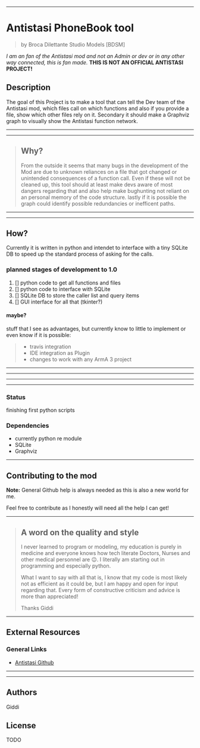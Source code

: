 
---
# Antistasi PhoneBook tool 
> by Broca Dilettante Studio Models [BDSM]

*I am an fan of the Antistasi mod and not an Admin or dev or in any other way connected, this is fan made.* **THIS IS NOT AN OFFICIAL ANTISTASI PROJECT!**

## Description

The goal of this Project is to make a tool that can tell the Dev team of the Antistasi mod, which files call on which functions and also if you provide a file, show which other files rely on it.
Secondary it should make a Graphviz graph to visually show the Antistasi function network.

***
---

> ## Why?
>
> From the outside it seems that many bugs in the development of the Mod are due to unknown reliances on a file that got changed or unintended consequences of a function call.
> Even if these will not be cleaned up, this tool should at least make devs aware of most dangers regarding that and also help make bughunting not reliant on an personal memory of the code structure.
> lastly if it is possible the graph could identify possible redundancies or inefficent paths.
>

***
---

## How?

Currently it is written in python and intendet to interface with a tiny SQLite DB to speed up the standard process of asking for the calls. 

### planned stages of development to 1.0
1. [] python code to get all functions and files
2. [] python code to interface with SQLite
3. [] SQLite DB to store the caller list and query items
4. [] GUI interface for all that (tkinter?)

#### maybe?
stuff that I see as advantages, but currently know to little to implement or even know if it is possible:
> * travis integration
> * IDE integration as Plugin
> * changes to work with any ArmA 3 project

***
---



***
---



### Status

finishing first python scripts

### Dependencies

- currently python re module
- SQLite
- Graphviz

***

## Contributing to the mod

**Note:** General Github help is always needed as this is also a new world for me.

Feel free to contribute as I honestly will need all the help I can get!

***


> ## A word on the quality and style
>
> I never learned to program or modeling, my education is purely in medicine and everyone knows how tech literate Doctors, Nurses and other medical personnel are :wink:.
> I literally am starting out in programming and especially python.
>
> What I want to say with all that is, I know that my code is most likely not as efficient as it could be, but I am happy and open for input regarding that.
> Every form of constructive criticism and advice is more than appreciated!
>
> Thanks
> Giddi

***


## External Resources


### General Links
- [Antistasi Github](https://github.com/official-antistasi-community/A3-Antistasi)


***
---

## Authors

Giddi

## License

TODO


